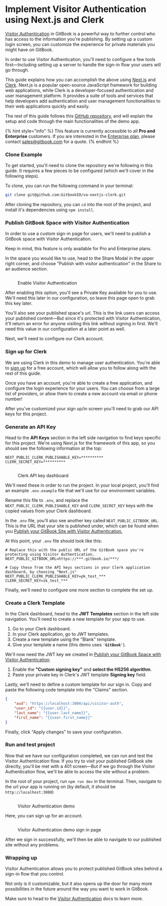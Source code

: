 # Implement Visitor Authentication using Next.js and Clerk

[Visitor Authentication](https://docs.gitbook.com/publishing/visitor-authentication) in GitBook is a powerful way to further control who has access to the information you're publishing. By setting up a custom login screen, you can customize the experience for private materials you might have on GitBook.

In order to use Visitor Authentication, you'll need to configure a few tools first—Including setting up a server to handle the sign-in flow your users will go through.

This guide explains how you can accomplish the above using [Next.js](https://nextjs.org/) and [Clerk](https://clerk.com/). Next.js is a popular open-source JavaScript framework for building web applications, while Clerk is a developer-focused authentication and user management platform. It provides a suite of tools and services that help developers add authentication and user management functionalities to their web applications quickly and easily.

The rest of this guide follows this [GitHub repository](https://github.com/GitbookIO/va-nextjs-clerk), and will explain the setup and code through the main functionalities of the demo app.

{% hint style="info" %}
This feature is currently accessible to all **Pro and Enterprise** customers. If you are interested in the [Enterprise plan](https://docs.gitbook.com/account-management/plans), please contact [sales@gitbook.com](mailto:sales@gitbook.com) for a quote.
{% endhint %}

### Clone Example

To get started, you'll need to clone the repository we're following in this guide. It requires a few pieces to be configured (which we'll cover in the following steps).

To clone, you can run the following command in your terminal:

```bash
git clone git@github.com:GitbookIO/va-nextjs-clerk.git
```

After cloning the repository, you can `cd` into the root of the project, and install it's dependencies using `npm install`.

### Publish GitBook Space with Visitor Authentication

In order to use a custom sign-in page for users, we'll need to publish a GitBook space with Visitor Authentication.&#x20;

Keep in mind, this feature is only available for Pro and Enterprise plans.

In the space you would like to use, head to the Share Modal in the upper right corner, and choose "Publish with visitor authentication" in the Share to an audience section.

<figure><img src="../../.gitbook/assets/Screenshot 2023-05-15 at 14.10.09.png" alt=""><figcaption><p>Enable Visitor Authentication</p></figcaption></figure>

After enabling this option, you'll see a Private Key available for you to use. We'll need this later in our configuration, so leave this page open to grab this key later.

You'll also see your published space's url. This is the link users can access your published content—But since it's protected with Visitor Authentication, it'll return an error for anyone visiting this link without signing in first. We'll need this value in our configuration at a later point as well.

Next, we'll need to configure our Clerk account.

### Sign up for Clerk

We are using Clerk in this demo to manage user authentication. You're able to [sign up](https://dashboard.clerk.com/) for a free account, which will allow you to follow along with the rest of this guide.&#x20;

Once you have an account, you're able to create a free application, and configure the login experience for your users. You can choose from a large list of providers, or allow them to create a new account via email or phone number!&#x20;

After you've customized your sign up/in screen you'll need to grab our API keys for this project.&#x20;

### Generate an API Key

Head to the **API Keys** section in the left side navigation to find keys specific for this project. We're using Next.js for the framework of this app, so you should see the following information at the top:

```
NEXT_PUBLIC_CLERK_PUBLISHABLE_KEY=**********
CLERK_SECRET_KEY=**********
```

<figure><img src="../../.gitbook/assets/Screenshot 2023-05-15 at 13.57.05.png" alt=""><figcaption><p>Clerk API key dashboard</p></figcaption></figure>

We'll need these in order to run the project. In your local project, you'll find an example `.env.example` file that we'll use for our environment variables.&#x20;

Rename this file to `.env`, and replace the `NEXT_PUBLIC_CLERK_PUBLISHABLE_KEY` and `CLERK_SECRET_KEY` keys with the copied values from your Clerk dashboard.

In the `.env` file, you'll also see another key called `NEXT_PUBLIC_GITBOOK_URL`. This is the URL that your site is published under, which can be found when you [Publish your GitBook Site with Visitor Authentication.](implement-visitor-authentication-using-next.js-and-clerk.md#publish-gitbook-space-with-visitor-authentication)

At this point, your `.env` file should look like this:

```properties
# Replace this with the public URL of the GitBook space you're protecting using Visitor Authentication.
NEXT_PUBLIC_GITBOOK_URL=https://***.gitbook.io/***/

# Copy these from the API keys sections in your Clerk application dashboard, by choosing "Next.js"
NEXT_PUBLIC_CLERK_PUBLISHABLE_KEY=pk_test_***
CLERK_SECRET_KEY=sk_test_***

```

Finally, we'll need to configure one more section to complete the set up.

### Create a Clerk Template

In the Clerk dashboard, head to the **JWT Templates** section in the left side navigation. You'll need to create a new template for your app to use.&#x20;

1. Go to your Clerk dashboard.
2. In your Clerk application, go to JWT templates.
3. Create a new template using the "Blank" template.
4. Give your template a name (this demo uses `'`**`GitBook`**`'`).

We'll now need the JWT key we created in [Publish your GitBook Space with Visitor Authentication](implement-visitor-authentication-using-next.js-and-clerk.md#publish-gitbook-space-with-visitor-authentication).

1. Enable the **"Custom signing key"** and **select the HS256 algorithm**.
2. Paste your private key in Clerk's JWT template **Signing key** field.

Lastly, we'll need to define a custom template for our sign in. Copy and paste the following code template into the "Claims" section.

```json
{
    "aud": "https://localhost:3000/api/visitor-auth",
    "user_id": "{{user.id}}",
    "last_name": "{{user.last_name}}",
    "first_name": "{{user.first_name}}"
}
```

Finally, click "Apply changes" to save your configuration.

### Run and test project

Now that we have our configuration completed, we can run and test the Visitor Authentication flow. If you try to visit your published GitBook site direclty, you'll be met with a 401 screen—But if we go through the Visitor Authentication flow, we'll be able to access the site without a problem.

In the root of your project, run `npm run dev` in the terminal. Then, navigate to the url your app is running on (by default, it should be `http://localhost:3000`)

<figure><img src="../../.gitbook/assets/Screenshot 2023-05-15 at 14.30.02.png" alt=""><figcaption><p>Visitor Authentication demo</p></figcaption></figure>

Here, you can sign up for an account.

<figure><img src="../../.gitbook/assets/Screenshot 2023-05-15 at 14.30.09.png" alt=""><figcaption><p>Visitor Authentication demo sign in page</p></figcaption></figure>

After we sign in successfully, we'll then be able to navigate to our published site without any problems.&#x20;

### Wrapping up

Visitor Authentication allows you to protect published GitBook sites behind a sign-in flow that you control.

Not only is it customizable, but it also opens up the door for many more possibilities in the future around the way you want to work in GitBook.&#x20;

Make sure to head to the [Visitor Authentication](https://docs.gitbook.com/publishing/visitor-authentication) docs to learn more.
